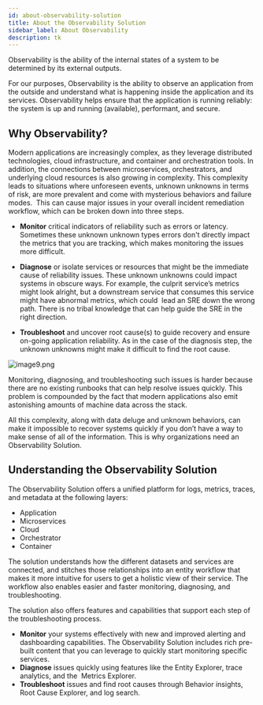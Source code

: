 ```yaml
---
id: about-observability-solution
title: About the Observability Solution
sidebar_label: About Observability
description: tk
---
```


Observability is the ability of the internal states of a system to be determined by its external outputs.

For our purposes, Observability is the ability to observe an application from the outside and understand what is happening inside the application and its services. Observability helps ensure that the application is running reliably: the system is up and running (available), performant, and secure.  

## Why Observability?

Modern applications are increasingly complex, as they leverage distributed technologies, cloud infrastructure, and container and orchestration tools. In addition, the connections between microservices, orchestrators, and underlying cloud resources is also growing in complexity. This complexity leads to situations where unforeseen events, unknown unknowns in terms of risk, are more prevalent and come with mysterious behaviors and failure modes.  This can cause major issues in your overall incident remediation workflow, which can be broken down into three steps. 

* **Monitor** critical indicators of reliability such as errors or latency. Sometimes these unknown unknown types errors don't directly impact the metrics that you are tracking, which makes monitoring the issues more difficult.  

* **Diagnose** or isolate services or resources that might be the immediate cause of reliability issues. These unknown unknowns could impact systems in obscure ways. For example, the culprit service’s metrics might look alright, but a downstream service that consumes this service might have abnormal metrics, which could  lead an SRE down the wrong path. There is no tribal knowledge that can help guide the SRE in the right direction. 

* **Troubleshoot** and uncover root cause(s) to guide recovery and ensure on-going application reliability. As in the case of the diagnosis step, the unknown unknowns might make it difficult to find the root cause.

![image9.png](/img/observability/about-ob-architecture.png)

Monitoring, diagnosing, and troubleshooting such issues is harder because there are no existing runbooks that can help resolve issues quickly. This problem is compounded by the fact that modern applications also emit astonishing amounts of machine data across the stack. 

All this complexity, along with data deluge and unknown behaviors, can make it impossible to recover systems quickly if you don’t have a way to make sense of all of the information. This is why organizations need an Observability Solution. 

## Understanding the Observability Solution

The Observability Solution offers a unified platform for logs, metrics, traces, and metadata at the following layers:

* Application
* Microservices
* Cloud
* Orchestrator
* Container 

The solution understands how the different datasets and services are connected, and stitches those relationships into an entity workflow that makes it more intuitive for users to get a holistic view of their service. The workflow also enables easier and faster monitoring, diagnosing, and troubleshooting.

The solution also offers features and capabilities that support each step of the troubleshooting process.

* **Monitor** your systems effectively with new and improved alerting and dashboarding capabilities. The Observability Solution includes rich pre-built content that you can leverage to quickly start monitoring specific services. 
* **Diagnose** issues quickly using features like the Entity Explorer, trace analytics, and the  Metrics Explorer.  
* **Troubleshoot** issues and find root causes through Behavior insights, Root Cause Explorer, and log search.
